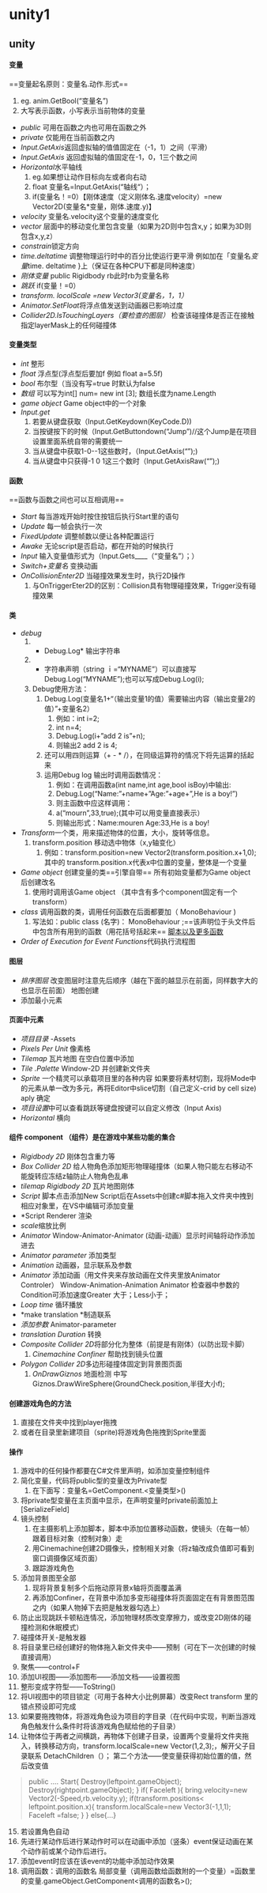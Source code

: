 # unity1
## unity
#### 变量

==变量起名原则：变量名.动作.形式==
   1. eg. anim.GetBool(“变量名”)
   2. 大写表示函数，小写表示当前物体的变量

+ *public* 可用在函数之内也可用在函数之外
+ *private* 仅能用在当前函数之内
+ *Input.GetAxis*返回虚拟轴的值值固定在（-1，1）之间（平滑）
+ *Input.GetAxis* 返回虚拟轴的值固定在-1，0，1三个数之间
+ *Horizontal*水平轴线
   1. eg.如果想让动作目标向左或者向右动
   2. float 变量名=Input.GetAxis(“轴线“）；
   3. if(变量名！=0）【刚体速度（定义刚体名.速度velocity）=new Vector2D(变量名*变量，刚体.速度.y)】
+ *velocity* 变量名.velocity这个变量的速度变化
+ *vector* 层面中的移动变化里包含变量（如果为2D则中包含x,y；如果为3D则包含x,y,z）
+ *constrain*锁定方向
+ *time.deltatime* 调整物理运行时中的百分比使运行更平滑 例如加在「变量名*变量*time. deltatime }上（保证在各种CPU下都是同种速度）
+ *刚体变量* public Rigidbody rb此时rb为变量名称
+ *跳跃*  if(变量！=0）
+ *transform. locolScale =new Vector3(变量名，1，1）*
+ *Animator.SetFloat*将浮点值发送到动画器已影响过度 
+ *Collider2D.IsTouchingLayers（要检查的图层）* 检查该碰撞体是否正在接触指定layerMask上的任何碰撞体

####  变量类型

+ *int* 整形
+ *float* 浮点型(浮点型后要加f 例如 float a=5.5f)
+ *bool* 布尔型（当没有写=true 时默认为false
+ *数组* 可以写为int[] num= new int [3];
  数组长度为name.Length  
+ *game object* Game object中的一个对象 
+ *Input.get*
  1. 若要从键盘获取（Input.GetKeydown(KeyCode.D))
  2. 当按键按下的时候（Input.GetButtondown(“Jump”)//这个Jump是在项目设置里面系统自带的需要统一
  3. 当从键盘中获取1-0--1这些数时，（Input.GetAxis(“”);)
  4. 当从键盘中只获得-1 0 1这三个数时（Input.GetAxisRaw(“”);)

#### 函数 

==函数与函数之间也可以互相调用==

+ *Start* 每当游戏开始时按住按钮后执行Start里的语句
+ *Update* 每一帧会执行一次
+ *FixedUpdate* 调整帧数以便让各种配置运行
+ *Awake* 无论script是否启动，都在开始的时候执行
+ *Input* 输入变量值形式为（Input.Gets____（“变量名”）；）
+ *Switch+变量名* 变换动画
+ *OnCollisionEnter2D* 当碰撞效果发生时，执行2D操作
  1. 与OnTriggerEter2D的区别：Collision具有物理碰撞效果，Trigger没有碰撞效果

#### 类

+ *debug* 
  1. * Debug.Log* 输出字符串 
  2. * 字符串声明（string ｉ=“MYNAME”）可以直接写Debug.Log(“MYNAME”);也可以写成Debug.Log(i);
  3. Debug使用方法：
     1. Debug.Log(变量名1+“（输出变量1的值）需要输出内容（输出变量2的值）”+变量名2）
        1. 例如：int i=2; 
        2. int n=4;
        3. Debug.Log(i+”add 2 is”+n);
        4. 则输出2 add 2 is 4;
     2. 还可以用四则运算（+ - * /），在同级运算符的情况下将先运算的括起来
     3. 运用Debug log 输出时调用函数情况：
        1. 例如：在调用函数a(int name,int age,bool isBoy)中输出:
        2. Debug.Log(“Name:”+name+”Age:”+age+”,He is a boy!”)
        3. 则主函数中应这样调用：
        4. a(“mourn”,33,true);(其中可以用变量直接表示）
        5. 则输出形式：Name:mouren Age:33,He is a boy!
+ *Transform*一个类，用来描述物体的位置，大小，旋转等信息。
  1. transform.position 移动选中物体（x,y轴变化）
     1. 例如：transform.position=new Vector2(transform.position.x+1,0);其中的 transform.position.x代表x中位置的变量，整体是一个变量
+ *Game object* 创建变量的类==引擎自带== 所有初始变量都为Game object 后创建改名 
  1. 使用时调用该Game object （其中含有多个component固定有一个transform） 
+ *class* 调用函数的类，调用任何函数在后面都要加（ MonoBehaviour )
  1. 写法如：public class (名字)： MonoBehaviour ;==该声明位于头文件后中包含所有用到的函数（用花括号括起来==
     [脚本以及更多函数](https://docs.unity.cn/cn/2022.1/ScriptReference/index.html)
+ *Order of Execution for Event Functions*代码执行流程图

#### 图层

+ *排序图层* 改变图层时注意先后顺序（越在下面的越显示在前面，同样数字大的也显示在前面）
  地图创建
+ 添加最小元素 

#### 页面中元素

+ *项目目录* -Assets
+ *Pixels Per Unit* 像素格
+ *Tilemap* 瓦片地图 在空白位置中添加
+ *Tile .Palette*  Window-2D 并创建新文件夹
+ *Sprite* 一个精灵可以承载项目里的各种内容
      如果要将素材切割，现将Mode中的元素从单一改为多元，再将Editor中slice切割（自己定义-crid by cell size) aply 确定
+ *项目设置*中可以查看跳跃等键盘按键可以自定义修改（Input Axis)
+ *Horizontal* 横向

#### 组件 component （组件）是在游戏中某些功能的集合

+ *Rigidbody 2D* 刚体包含重力等
+ *Box Collider 2D* 给人物角色添加矩形物理碰撞体（如果人物只能左右移动不能旋转应冻结z轴防止人物角色乱串
+ *tilemap Rigidbody 2D* 瓦片地图刚体
+ *Script* 脚本点击添加New Script后在Assets中创建c#脚本拖入文件夹中拽到相应对象里，在VS中编辑可添加变量
+ *Script Renderer 渲染
+ *scale*缩放比例
+ *Animator* Window-Animator-Animator (动画-动画）显示时间轴将动作添加进去
+ *Animator parameter* 添加类型
+ *Animation* 动画器，显示联系及参数
+ *Animator* 添加动画（用文件夹来存放动画在文件夹里放Animator Controler）
  Window-Animation-Animation
  Animator 检查器中参数的Condition可添加速度Greater 大于；Less小于；
+ *Loop time* 循环播放
+ *make translation *制造联系
+ *添加参数* Animator-parameter
+ *translation Duration* 转换
+ *Composite Collider 2D*将部分化为整体（前提是有刚体）(以防出现卡脚）
  1. *Cinemachine Confiner* 帮助找到镜头位置
+ *Polygon Collider 2D*多边形碰撞体固定到背景图页面
  1. *OnDrawGiznos* 地面检测 中写 Giznos.DrawWireSphere(GroundCheck.position,半径大小f); 

#### 创建游戏角色的方法

1. 直接在文件夹中找到player拖拽
2. 或者在目录里新建项目（sprite)将游戏角色拖拽到Sprite里面

#### 操作

1. 游戏中的任何操作都要在C#文件里声明，如添加变量控制组件 
2. 简化变量，代码将public型的变量改为Private型
   1. 在下面写：变量名=GetComponent.<变量类型>()
3. 将private型变量在主页面中显示，在声明变量时private前面加上[SerializeField]
4. 镜头控制
   1. 在主摄影机上添加脚本，脚本中添加位置移动函数，使镜头（在每一帧）跟着目标对象（控制对象）走
   2. 用Cinemachine创建2D摄像头，控制相关对象（将z轴改成负值即可看到窗口调摄像区域页面）
   3. 跟踪游戏角色
5. 添加背景图至全部
   1. 现将背景复制多个后拖动原背景x轴将页面覆盖满
   2. 再添加Confiner，在背景中添加多变形碰撞体将页面固定在有背景图范围之内（如果人物掉下去把是触发器勾选上）
6. 防止出现跳跃卡顿粘连情况，添加物理材质改变摩擦力，或改变2D刚体的碰撞检测和休眠模式）
7. 碰撞体开关-是触发器
8. 将目录里已经创建好的物体拖入新文件夹中——预制（可在下一次创建的时候直接调用）
9. 聚焦——control+F
10. 添加UI视图——添加图布——添加文档——设置视图
11. 整形变成字符型——ToString()
12. 将UI视图中的项目锁定（可用于各种大小比例屏幕）改变Rect transform 里的错点预设即可完成
13. 如果要拖拽物体，将游戏角色设为项目的字目录（在代码中实现，判断当游戏角色触发什么条件时将该游戏角色赋给他的子目录）
14. 让物体位于两者之间横跳，再物体下创建子目录，设置两个变量将文件夹拖入，转换移动方向，transform.localScale=new Vector(1,2,3);，解开父子目录联系 DetachChildren（）；
     第二个方法——使变量获得初始位置的值，然后改变值

> public ....
> Start{
> Destroy(leftpoint.gameObject);
> Destroy(rightpoint.gameObject);
> }
> if( Faceleft ){ 
> bring.velocity=new Vector2(-Speed,rb.velocity.y);
> if(transform.positions< leftpoint.position.x){
> transform.localScale=new Vector3(-1,1,1);
> Faceleft =false;
> } 
> }
> else{...} 

15. 若设置角色自动
  16. 先进行某动作后进行某动作时可以在动画中添加（竖条）event保证动画在某个动作前或某个动作后进行。
  17. 添加event时应该在该event的功能中添加动作效果
18. 调用函数：调用的函数名 局部变量（调用函数给函数附的一个变量）=函数里的变量.gameObject.GetComponent<调用的函数名>();

> 
